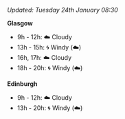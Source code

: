 *Updated: Tuesday 24th January 08:30*

**Glasgow**

* 9h - 12h: :cloud: Cloudy
* 13h - 15h: :cyclone: Windy (:cloud:)
* 16h, 17h: :cloud: Cloudy
* 18h - 20h: :cyclone: Windy (:cloud:)

**Edinburgh**

* 9h - 12h: :cloud: Cloudy
* 13h - 20h: :cyclone: Windy (:cloud:)
